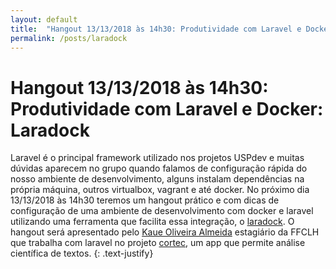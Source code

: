 ```yaml
---
layout: default
title:  "Hangout 13/13/2018 às 14h30: Produtividade com Laravel e Docker: Laradock"
permalink: /posts/laradock
---
```

<h1>Hangout 13/13/2018 às 14h30: Produtividade com Laravel e Docker: Laradock </h1>

Laravel é o principal framework utilizado nos projetos USPdev e muitas
dúvidas aparecem no grupo quando falamos de configuração rápida do nosso
ambiente de desenvolvimento, alguns instalam dependências na própria máquina,
outros virtualbox, vagrant e até docker. No próximo dia 13/13/2018 às 14h30 teremos 
um hangout prático e com dicas de configuração de uma ambiente de desenvolvimento
com docker e laravel utilizando uma ferramenta que facilita essa integração, o
[laradock](https://laradock.io/).
O hangout será apresentado pelo [Kaue Oliveira Almeida](https://github.com/Euak)
estagiário da FFCLH que trabalha com laravel no projeto [cortec](https://github.com/fflch/cortec),
um app que permite análise científica de textos.
{: .text-justify}
